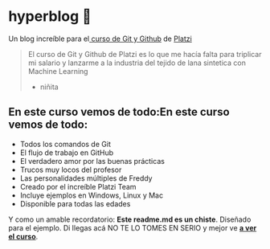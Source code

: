 # hyperblog 💚
Un blog increíble para el[ curso de Git y Github](https://platzi.com/cursos/git-github/ " curso de Git y Github") de [Platzi](https://platzi.com/ "Platzi") 
> El curso de Git y Github de Platzi es lo que me hacía falta  para triplicar mi salario y lanzarme a la industria del tejido de lana sintetica con Machine Learning 
> - niñita 

## En este curso vemos de todo:En este curso vemos de todo:
* Todos los comandos de Git 
* El flujo de trabajo en GitHub 
* El verdadero amor por las buenas prácticas 
* Trucos muy locos del profesor 
* Las personalidades múltiples de Freddy 
* Creado por el increíble Platzi Team
* Incluye ejemplos en Windows, Linux y Mac
* Disponible para todas las edades

Y como un amable recordatorio: **Este readme.md es un chiste**. Diseñado para el ejemplo. Di llegas acá NO TE LO TOMES EN SERIO y mejor ve [**a ver el curso**](https://platzi.com/cursos/git-github/ "a ver el curso").